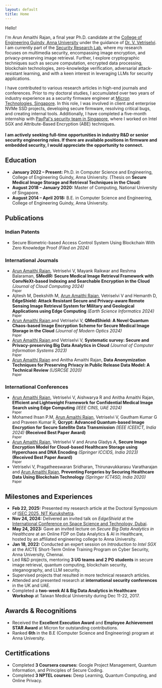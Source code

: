 ```yaml
---
layout: default
title: Home
---
```


<script>
  function showMore() {
    var moreText = document.querySelector('.more-text');
    var moreLink = document.getElementById('more-link');

    if (moreText.style.display === "none") {
      moreText.style.display = "inline";
      moreLink.innerHTML = "<br>Hide";
    } else {
      moreText.style.display = "none";
      moreLink.innerHTML = "Older ...";
    }
  }
</script>

Hello! 
<!-- <img src='../files/photo.jpg' style='float:top;width:80%;padding-left:15px'/> -->

I'm Arun Amaithi Rajan, a final year Ph.D. candidate at the [College of Engineering Guindy, Anna University](https://www.annauniv.edu/) under the guidance of [Dr. V. Vetriselvi](https://vetriselvivetrian.github.io/). I am currently part of the [Security Research Lab](https://vetriselvivetrian.github.io/security-research-lab), where my research focuses on multimedia security, encompassing image encryption, and privacy-preserving image retrieval. Further, I explore cryptographic techniques such as secure computation, encrypted data processing, blockchain technologies, zero-knowledge verification, adversarial attack-resistant learning, and with a keen interest in leveraging LLMs for security applications.

I have contributed to various research articles in high-end journals and conferences. Prior to my doctoral studies, I accumulated over two years of industry experience as a security firmware engineer at [Micron Technologies, Singapore](https://www.micron.com/). In this role, I was involved in client and enterprise NVMe SSD projects, developing secure firmware, resolving critical bugs, and creating internal tools. Additionally, I have completed a five-month internship with [PayPal's security team in Singapore](https://www.paypal.com/sg/webapps/mpp/home), where I worked on Intel SGX and Attribute-Based Encryption (ABE) techniques.

<!-- revolve around novel applications of acoustic sensing, as well as sensor security. -->

#### I am actively seeking full-time opportunities in industry R&D or senior security engineering roles. If there are available positions in firmware and embedded security, I would appreciate the opportunity to connect.


<h2>Education</h2>
<ul>
  <li><strong>January 2022 – Present:</strong> Ph.D. in Computer Science and Engineering, College of Engineering Guindy, Anna University. (Thesis on <b>Secure Medical Image Storage and Retrieval Techniques in the Cloud</b>)</li>
  <li><strong>August 2018 – January 2020:</strong> Master of Computing, National University of Singapore.</li>
  <li><strong>August 2014 – April 2018:</strong> B.E. in Computer Science and Engineering, College of Engineering Guindy, Anna University.</li>
</ul>



<h2>Publications</h2>

<h3>Indian Patents</h3>
<ul>

<li>
Secure Biometric-based Access Control System Using Blockchain With Zero Knowledge Proof <i>(Filed on 2024)</i>
</li>

</ul>

<h3>International Journals</h3>
<ul>

<li>
<u>Arun Amaithi Rajan</u>, Vetriselvi V, Mayank Raikwar and Reshma Balaraman, <b>SMedIR: Secure Medical Image Retrieval Framework with ConvNeXt-based Indexing and Searchable Encryption in the Cloud</b> <i>(Journal of Cloud Computing 2024)</i>
<div>
    <a href="{{ site.baseurl }}/papers/jcc24.pdf">
		<i class="fa-solid fa-file-pdf"></i></a>
	<span style="font-size:80%">Paper</span>
</div>
</li>

<li>
Ajitesh M, Deekshith M, <u>Arun Amaithi Rajan</u>, Vetriselvi V and Hemanth D, <b>EdgeShield: Attack Resistant Secure and Privacy-aware Remote Sensing Image Retrieval System for Military and Geological Applications using Edge Computing</b> <i>(Earth Science Informatics 2024)</i>
<div>
    <a href="{{ site.baseurl }}/papers/esi24.pdf">
		<i class="fa-solid fa-file-pdf"></i></a>
	<span style="font-size:80%">Paper</span>
</div>
</li>

<li>
<u>Arun Amaithi Rajan </u> and Vetriselvi V, <b>QMedShield: A Novel Quantum Chaos-based Image Encryption Scheme for Secure Medical Image Storage in the Cloud</b> <i>(Journal of Modern Optics 2024)</i>
<div>
    <a href="{{ site.baseurl }}/papers/jmo24.pdf">
		<i class="fa-solid fa-file-pdf"></i></a>
	<span style="font-size:80%">Paper</span>
</div>
</li>

<li>
<u>Arun Amaithi Rajan </u> and Vetriselvi V, <b>Systematic survey: Secure and Privacy-preserving Big Data Analytics in Cloud</b> <i>(Journal of Computer Information Systems 2023)</i>
<div>
    <a href="{{ site.baseurl }}/papers/survey24.pdf">
		<i class="fa-solid fa-file-pdf"></i></a>
	<span style="font-size:80%">Paper</span>
</div>
</li>

<li>
<u>Arun Amaithi Rajan</u> and Anitha Amaithi Rajan, <b>Data Anonymization Techniques for Preserving Privacy in Public Release Data Model: A Technical Review</b> <i>(IJSRCSE 2020)</i>
<div>
    <a href="{{ site.baseurl }}/papers/anon2020.pdf">
		<i class="fa-solid fa-file-pdf"></i></a>
	<span style="font-size:80%">Paper</span>
</div> 
</li>

</ul>

<h3>International Conferences</h3>
<ul>

<li>
<u>Arun Amaithi Rajan</u>, Vetriselvi V, Aishwarya R and Anitha Amaithi Rajan, <b>Efficient and Lightweight Framework for Confidential Medical Image Search using Edge Computing</b> <i>(IEEE CINS, UAE 2024)</i>
<div>
    <a href="{{ site.baseurl }}/papers/cins24.pdf">
		<i class="fa-solid fa-file-pdf"></i></a>
	<span style="font-size:80%">Paper</span>
</div> 
</li>

<li>
Mohamed Ihsan P.M, <u>Arun Amaithi Rajan</u>, Vetriselvi V, Gautham Kumar G and Praveen Kumar R, <b>Qcrypt: Advanced Quantum-based Image Encryption for Secure Satellite Data Transmission</b> <i>(IEEE ICEEICT, India 2024)</i> <b>(Received Best Paper Award)</b>
<div>
    <a href="{{ site.baseurl }}/papers/qc24.pdf">
		<i class="fa-solid fa-file-pdf"></i></a>
	<span style="font-size:80%">Paper</span>
</div>
</li>

<li>
<u>Arun Amaithi Rajan</u>, Vetriselvi V and Aruna Gladys A, <b>Secure Image Encryption Model for Cloud-based Healthcare Storage using Hyperchaos and DNA Encoding</b> <i>(Springer ICCIDS, India 2023)</i> <b>(Received Best Paper Award)</b>
<div>
    <a href="{{ site.baseurl }}/papers/ienc23.pdf">
		<i class="fa-solid fa-file-pdf"></i></a>
	<span style="font-size:80%">Paper</span>
</div> 
</li>

<li>
Vetriselvi V, Pragatheeswaran Sridharan, Thirunavukkarasu Varatharajan and <u>Arun Amaithi Rajan</u>, <b>Preventing Forgeries by Securing Healthcare Data Using Blockchain Technology</b> <i>(Springer ICT4SD, India 2020)</i>
<div>
    <a href="{{ site.baseurl }}/papers/bc2020.pdf">
		<i class="fa-solid fa-file-pdf"></i></a>
	<span style="font-size:80%">Paper</span>
</div> 
</li>

</ul>

<h2>Milestones and Experiences</h2>
<ul>
  <li><strong>Feb 22, 2025:</strong> Presented my research article at the Doctoral Symposium of <a href="https://conf.researchr.org/track/isec-2025/isec-2025-doctoral-symposium#event-overview">ISEC 2025, NIT Kurukshetra</a>.</li>
  <li><strong>Nov 24, 2024:</strong> Delivered an invited talk on <em>EdgeShield</em> at the <a href="https://prezentis.com/spacetech/2024/all-speakers">International Conference on Space Science and Technology, Dubai</a>.</li>
  <li><strong>May 24, 2023:</strong> Gave an invited lecture on <em>Secure Big Data Analytics in Healthcare</em> at an Online FDP on Data Analytics & AI in Healthcare, hosted by an affiliated engineering college to Anna University.</li>
  <li><strong>Jan 18, 2022:</strong> Conducted an expert session on <em>Introduction to Intel SGX</em> at the AICTE Short-Term Online Training Program on Cyber Security, Anna University, Chennai.</li>
  <li>Led R&D projects, mentoring <strong>3 UG teams and 2 PG students</strong> in secure image retrieval, quantum computing, blockchain security, steganography, and LLM security.</li>
  <li>Supervised projects that resulted in more technical research articles. 
  <li>Attended and presented research at <strong>international security conferences</strong> in the UK and UAE.</li>
  <li>Completed a <strong>two-week AI & Big Data Analytics in Healthcare Workshop</strong> at Taiwan Medical University during Dec 11-22, 2017.</li>
</ul>


<h2>Awards & Recognitions</h2>
<ul>
  <li>Received the <strong>Excellent Execution Award</strong> and <strong>Employee Achievement STAR Award</strong> at Micron for outstanding contributions.</li>
  <li>Ranked <strong>6th</strong> in the B.E (Computer Science and Engineering) program at Anna University.</li>
</ul>
 
<h2>Certitfications</h2>
<ul>
  <li>Completed <strong>3 Coursera courses:</strong> Google Project Management, Quantum Information, and Principles of Secure Coding.</li>
  <li>Completed <strong>3 NPTEL courses:</strong> Deep Learning, Quantum Computing, and Online Privacy.</li>
</ul>

